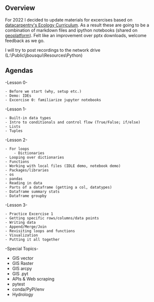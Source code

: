 ## Overview

For 2022 I decided to update materials for excercises based on [datacarpentry's Ecology Curriculum](https://github.com/datacarpentry/python-ecology-lesson/). As a result these are going to be a combination of markdown files and ipython notebooks (shared on [geoplatform](https://epa.maps.arcgis.com/home/index.html)). Felt like an improvement over pptx downloads, welcome feedback as we go.

I will try to post recordings to the network drive (L:\Public\jbousqui\Resources\Python)

## Agendas

-Lesson 0-

	- Before we start (why, setup etc.)
	- Demo: IDEs
	- Excercise 0: familiarize jupyter notebooks

-Lesson 1-	

	- Built-in data types
	- Intro to conditionals and control flow (True/False; if/else)
	- Lists
	- Tuples

-Lesson 2-

	- For loops
        - Dictionaries
	- Looping over dictionaries
	- Functions
	- Working with local files (IDLE demo, notebook demo)
	- Packages/libraries
	- os
	- pandas
	- Reading in data 
	- Parts of a dataframe (getting a col, datatypes)
	- Dataframe summary stats
	- Dataframe groupby

-Lesson 3-

	- Practice Excercise 1
	- Getting specific rows/columns/data points
	- Writing data
	- Append/Merge/Join
	- Revisiting loops and functions
	- Visualization
	- Putting it all together

-Special Topics-

- GIS vector
- GIS Raster
- GIS arcpy
- GIS .pyt
- APIs & Web scraping
- pytest
- conda/PyPI/env
- Hydrology
